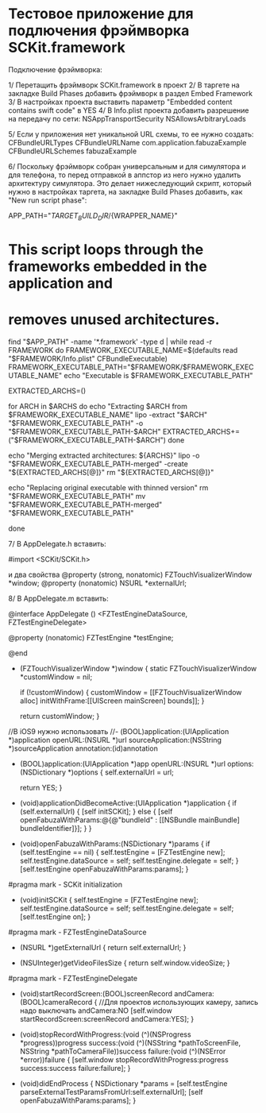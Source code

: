 # Тестовое приложение для подлючения фрэймворка SCKit.framework

Подключение фрэймворка:

1/ Перетащить фрэймворк SCKit.framework в проект
2/ В таргете на закладке Build Phases добавить фрэймворк в раздел Embed Framework
3/ В настройках проекта выставить параметр "Embedded content contains swift code" в YES
4/ В Info.plist проекта добавить разрешение на передачу по сети:
    <key>NSAppTransportSecurity</key>
    <dict>
        <key>NSAllowsArbitraryLoads</key>
        <true/>
    </dict>

5/ Если у приложения нет уникальной URL схемы, то ее нужно создать:
<key>CFBundleURLTypes</key>
<array>
    <dict>
    <key>CFBundleURLName</key>
    <string>com.application.fabuzaExample</string>
    <key>CFBundleURLSchemes</key>
    <array>
        <string>fabuzaExample</string>
    </array>
    </dict>
</array>


6/ Поскольку фрэймворк собран универсальным и для симулятора и для телефона, то перед отправкой в аппстор из него нужно удалить архитектуру симулятора. Это делает нижеследующий скрипт, который нужно в настройках таргета, на закладке Build Phases добавить, как "New run script phase":

APP_PATH="${TARGET_BUILD_DIR}/${WRAPPER_NAME}"

# This script loops through the frameworks embedded in the application and
# removes unused architectures.
find "$APP_PATH" -name '*.framework' -type d | while read -r FRAMEWORK
do
FRAMEWORK_EXECUTABLE_NAME=$(defaults read "$FRAMEWORK/Info.plist" CFBundleExecutable)
FRAMEWORK_EXECUTABLE_PATH="$FRAMEWORK/$FRAMEWORK_EXECUTABLE_NAME"
echo "Executable is $FRAMEWORK_EXECUTABLE_PATH"

EXTRACTED_ARCHS=()

for ARCH in $ARCHS
do
echo "Extracting $ARCH from $FRAMEWORK_EXECUTABLE_NAME"
lipo -extract "$ARCH" "$FRAMEWORK_EXECUTABLE_PATH" -o "$FRAMEWORK_EXECUTABLE_PATH-$ARCH"
EXTRACTED_ARCHS+=("$FRAMEWORK_EXECUTABLE_PATH-$ARCH")
done

echo "Merging extracted architectures: ${ARCHS}"
lipo -o "$FRAMEWORK_EXECUTABLE_PATH-merged" -create "${EXTRACTED_ARCHS[@]}"
rm "${EXTRACTED_ARCHS[@]}"

echo "Replacing original executable with thinned version"
rm "$FRAMEWORK_EXECUTABLE_PATH"
mv "$FRAMEWORK_EXECUTABLE_PATH-merged" "$FRAMEWORK_EXECUTABLE_PATH"

done

7/ В AppDelegate.h вставить:

#import <SCKit/SCKit.h>

и два свойства
@property (strong, nonatomic) FZTouchVisualizerWindow *window;
@property (nonatomic) NSURL *externalUrl;

8/ В AppDelegate.m вставить:

@interface AppDelegate () <FZTestEngineDataSource, FZTestEngineDelegate>

@property (nonatomic) FZTestEngine *testEngine;

@end

- (FZTouchVisualizerWindow *)window {
    static FZTouchVisualizerWindow *customWindow = nil;

    if (!customWindow) {
    customWindow = [[FZTouchVisualizerWindow alloc] initWithFrame:[[UIScreen mainScreen] bounds]];
    }

    return customWindow;
}

//В iOS9 нужно использовать
//- (BOOL)application:(UIApplication *)application openURL:(NSURL *)url sourceApplication:(NSString *)sourceApplication annotation:(id)annotation

- (BOOL)application:(UIApplication *)app openURL:(NSURL *)url options:(NSDictionary *)options {
    self.externalUrl = url;

    return YES;
}

- (void)applicationDidBecomeActive:(UIApplication *)application {
    if (self.externalUrl) {
        [self initSCKit];
    } else {
        [self openFabuzaWithParams:@{@"bundleId" : [[NSBundle mainBundle] bundleIdentifier]}];
    }
}
- (void)openFabuzaWithParams:(NSDictionary *)params {
    if (self.testEngine == nil) {
        self.testEngine = [FZTestEngine new];
        self.testEngine.dataSource = self;
        self.testEngine.delegate = self;
    }
    [self.testEngine openFabuzaWithParams:params];
}

#pragma mark - SCKit initialization

- (void)initSCKit {
    self.testEngine = [FZTestEngine new];
    self.testEngine.dataSource = self;
    self.testEngine.delegate = self;
    [self.testEngine on];
}

#pragma mark - FZTestEngineDataSource

- (NSURL *)getExternalUrl {
    return self.externalUrl;
}

- (NSUInteger)getVideoFilesSize {
    return self.window.videoSize;
}

#pragma mark - FZTestEngineDelegate

- (void)startRecordScreen:(BOOL)screenRecord andCamera:(BOOL)cameraRecord {
//Для проектов использующих камеру, запись надо выключать andCamera:NO
    [self.window startRecordScreen:screenRecord andCamera:YES];
}

- (void)stopRecordWithProgress:(void (^)(NSProgress *progress))progress
success:(void (^)(NSString *pathToScreenFile, NSString *pathToCameraFile))success
failure:(void (^)(NSError *error))failure {
    [self.window stopRecordWithProgress:progress success:success failure:failure];
}

- (void)didEndProcess {
    NSDictionary *params = [self.testEngine parseExternalTestParamsFromUrl:self.externalUrl];
    [self openFabuzaWithParams:params];
}
